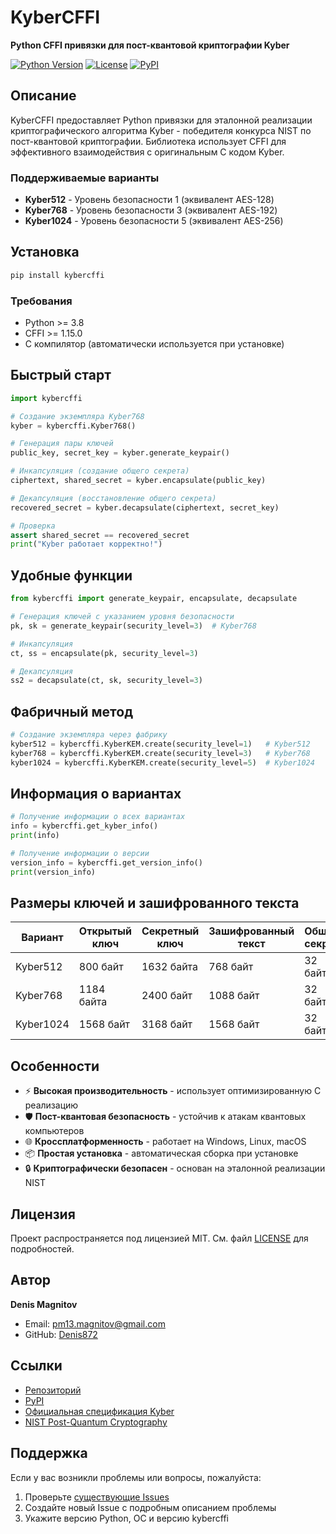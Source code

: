 # KyberCFFI

**Python CFFI привязки для пост-квантовой криптографии Kyber**

[![Python Version](https://img.shields.io/badge/python-3.8%2B-blue.svg)](https://www.python.org/downloads/)
[![License](https://img.shields.io/badge/license-MIT-green.svg)](LICENSE)
[![PyPI](https://img.shields.io/pypi/v/kybercffi.svg)](https://pypi.org/project/kybercffi/)

## Описание

KyberCFFI предоставляет Python привязки для эталонной реализации криптографического алгоритма Kyber - победителя конкурса NIST по пост-квантовой криптографии. Библиотека использует CFFI для эффективного взаимодействия с оригинальным C кодом Kyber.

### Поддерживаемые варианты

- **Kyber512** - Уровень безопасности 1 (эквивалент AES-128)
- **Kyber768** - Уровень безопасности 3 (эквивалент AES-192)  
- **Kyber1024** - Уровень безопасности 5 (эквивалент AES-256)

## Установка

```bash
pip install kybercffi
```

### Требования

- Python >= 3.8
- CFFI >= 1.15.0
- C компилятор (автоматически используется при установке)

## Быстрый старт

```python
import kybercffi

# Создание экземпляра Kyber768
kyber = kybercffi.Kyber768()

# Генерация пары ключей
public_key, secret_key = kyber.generate_keypair()

# Инкапсуляция (создание общего секрета)
ciphertext, shared_secret = kyber.encapsulate(public_key)

# Декапсуляция (восстановление общего секрета)
recovered_secret = kyber.decapsulate(ciphertext, secret_key)

# Проверка
assert shared_secret == recovered_secret
print("Kyber работает корректно!")
```

## Удобные функции

```python
from kybercffi import generate_keypair, encapsulate, decapsulate

# Генерация ключей с указанием уровня безопасности
pk, sk = generate_keypair(security_level=3)  # Kyber768

# Инкапсуляция
ct, ss = encapsulate(pk, security_level=3)

# Декапсуляция
ss2 = decapsulate(ct, sk, security_level=3)
```

## Фабричный метод

```python
# Создание экземпляра через фабрику
kyber512 = kybercffi.KyberKEM.create(security_level=1)   # Kyber512
kyber768 = kybercffi.KyberKEM.create(security_level=3)   # Kyber768
kyber1024 = kybercffi.KyberKEM.create(security_level=5)  # Kyber1024
```

## Информация о вариантах

```python
# Получение информации о всех вариантах
info = kybercffi.get_kyber_info()
print(info)

# Получение информации о версии
version_info = kybercffi.get_version_info()
print(version_info)
```

## Размеры ключей и зашифрованного текста

| Вариант   | Открытый ключ | Секретный ключ | Зашифрованный текст | Общий секрет |
|-----------|---------------|----------------|---------------------|--------------|
| Kyber512  | 800 байт      | 1632 байта     | 768 байт            | 32 байта     |
| Kyber768  | 1184 байта    | 2400 байт      | 1088 байт           | 32 байта     |
| Kyber1024 | 1568 байт     | 3168 байт      | 1568 байт           | 32 байта     |

## Особенности

- ⚡ **Высокая производительность** - использует оптимизированную C реализацию
- 🛡️ **Пост-квантовая безопасность** - устойчив к атакам квантовых компьютеров
- 🌐 **Кроссплатформенность** - работает на Windows, Linux, macOS
- 📦 **Простая установка** - автоматическая сборка при установке
- 🔒 **Криптографически безопасен** - основан на эталонной реализации NIST

## Лицензия

Проект распространяется под лицензией MIT. См. файл [LICENSE](LICENSE) для подробностей.

## Автор

**Denis Magnitov**
- Email: pm13.magnitov@gmail.com
- GitHub: [Denis872](https://github.com/Denis872)

## Ссылки

- [Репозиторий](https://github.com/Denis872/KyberCFFI)
- [PyPI](https://pypi.org/project/kybercffi/)
- [Официальная спецификация Kyber](https://pq-crystals.org/kyber/)
- [NIST Post-Quantum Cryptography](https://csrc.nist.gov/projects/post-quantum-cryptography)

## Поддержка

Если у вас возникли проблемы или вопросы, пожалуйста:
1. Проверьте [существующие Issues](https://github.com/Denis872/KyberCFFI/issues)
2. Создайте новый Issue с подробным описанием проблемы
3. Укажите версию Python, ОС и версию kybercffi 